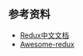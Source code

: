 
## 参考资料

* [Redux中文文档](http://camsong.github.io/redux-in-chinese/docs/react-redux/api.html)
* [Awesome-redux](https://github.com/xgrommx/awesome-redux)
